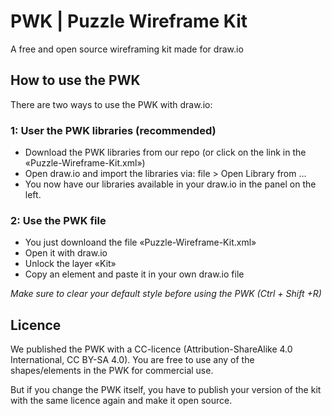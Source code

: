 # PWK | Puzzle Wireframe Kit

A free and open source wireframing kit made for draw.io

## How to use the PWK

There are two ways to use the PWK with draw.io:

### 1: User the PWK libraries (recommended)
* Download the PWK libraries from our repo (or click on the link in the «Puzzle-Wireframe-Kit.xml»)
* Open draw.io and import the libraries via: file > Open Library from …
* You now have our libraries available in your draw.io in the panel on the left. 

### 2: Use the PWK file
* You just downloand the file «Puzzle-Wireframe-Kit.xml»
* Open it with draw.io
* Unlock the layer «Kit»
* Copy an element and paste it in your own draw.io file

*Make sure to clear your default style before using the PWK (Ctrl + Shift +R)*

## Licence
We published the PWK with a CC-licence (Attribution-ShareAlike 4.0 International, CC BY-SA 4.0). You are free to use any of the shapes/elements in the PWK for commercial use.

But if you change the PWK itself, you have to publish your version of the kit with the same licence again and make it open source.

